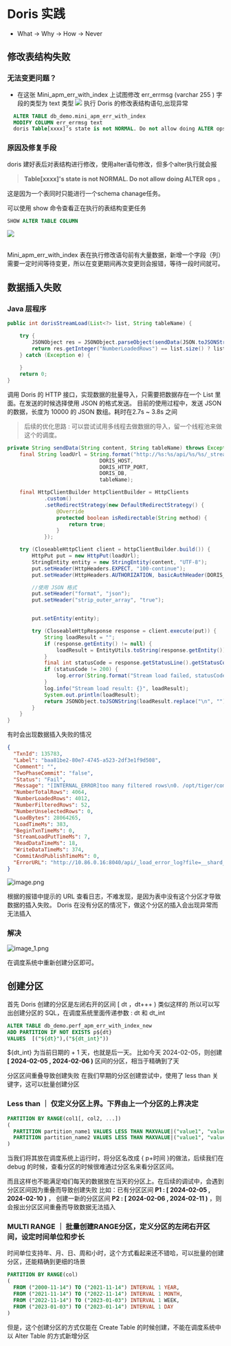 # Doris 实践

- What -> Why -> How -> Never

## 修改表结构失败
### 无法变更问题？
- 在这张 Mini_apm_err_with_index 上试图修改 err_errmsg (varchar 255 ) 字段的类型为 text 类型
  ![](表结构-1.PNG)
  执行 Doris 的修改表结构语句,出现异常

```sql   
  ALTER TABLE db_demo.mini_apm_err_with_index
  MODIFY COLUMN err_errmsg text
  doris Table[xxxx]‘s state is not NORMAL. Do not allow doing ALTER ops
```

### 原因及修复手段
doris 建好表后对表结构进行修改，使用alter语句修改，但多个alter执行就会报 
> **Table[xxxx]'s state is not NORMAL. Do not allow doing ALTER ops** 。

这是因为一个表同时只能进行一个schema chanage任务。

可以使用 show 命令查看正在执行的表结构变更任务

```sql
SHOW ALTER TABLE COLUMN
```

![](插入执行情况-1.PNG)

<br/>
Mini_apm_err_with_index 表在执行修改语句前有大量数据，新增一个字段（列）需要一定时间等待变更，所以在变更期间再次变更则会报错，等待一段时间就可。

## 数据插入失败
### Java 层程序
```Java
public int dorisStreamLoad(List<?> list, String tableName) {

    try {
        JSONObject res = JSONObject.parseObject(sendData(JSON.toJSONString(list), tableName));
        return res.getInteger("NumberLoadedRows") == list.size() ? list.size() : 0;
    } catch (Exception e) {
     
    }
    return 0;
}
```

调用 Doris 的 HTTP 接口，实现数据的批量导入，只需要把数据存在一个 List 里面。在发送的时候选择使用 JSON 的格式发送。
目前的使用过程中，发送 JSON 的数据，长度为 10000 的 JSON 数组。耗时在2.7s ~ 3.8s 之间

> 后续的优化思路 : 可以尝试试用多线程去做数据的导入，留一个线程池来做这个的调度。
```Java
private String sendData(String content, String tableName) throws Exception {
    final String loadUrl = String.format("http://%s:%s/api/%s/%s/_stream_load",
                              DORIS_HOST,
                              DORIS_HTTP_PORT,
                              DORIS_DB,
                              tableName);

    final HttpClientBuilder httpClientBuilder = HttpClients
            .custom()
            .setRedirectStrategy(new DefaultRedirectStrategy() {
                @Override
                protected boolean isRedirectable(String method) {
                    return true;
                }
            });

    try (CloseableHttpClient client = httpClientBuilder.build()) {
        HttpPut put = new HttpPut(loadUrl);
        StringEntity entity = new StringEntity(content, "UTF-8");
        put.setHeader(HttpHeaders.EXPECT, "100-continue");
        put.setHeader(HttpHeaders.AUTHORIZATION, basicAuthHeader(DORIS_USER, DORIS_PASSWORD));

        //使用 JSON 格式
        put.setHeader("format", "json");
        put.setHeader("strip_outer_array", "true");


        put.setEntity(entity);

        try (CloseableHttpResponse response = client.execute(put)) {
            String loadResult = "";
            if (response.getEntity() != null) {
                loadResult = EntityUtils.toString(response.getEntity());
            }
            final int statusCode = response.getStatusLine().getStatusCode();
            if (statusCode != 200) {
                log.error(String.format("Stream load failed, statusCode=%s load result=%s", statusCode, loadResult));
            }
            log.info("Stream load result: {}", loadResult);
            System.out.println(loadResult);
            return JSONObject.toJSONString(loadResult.replace("\n", ""));
        }
    }
}

```

有时会出现数据插入失败的情况

```JSON
{
  "TxnId": 135783,
  "Label": "baa81be2-80e7-4745-a523-2df3e1f9d508",
  "Comment": "",
  "TwoPhaseCommit": "false",
  "Status": "Fail",
  "Message": "[INTERNAL_ERROR]too many filtered rows\n0. /opt/tiger/compile_path/src/code.byted.org/emr/doris/be/src/common/stack_trace.cpp:302: StackTrace::tryCapture() @ 0x000000000ba2b457 in /opt/emr/current/doris2/be/lib/doris_be\n1. /opt/tiger/compile_path/src/code.byted.org/emr/doris/be/src/common/stack_trace.h:0: doris::get_stack_trace[abi:cxx11]() @ 0x000000000ba299ed in /opt/emr/current/doris2/be/lib/doris_be\n2. /var/local/ldb-toolchain/bin/../lib/gcc/x86_64-linux-gnu/11/../../../../include/c++/11/bits/basic_string.h:187: doris::Status doris::Status::Error<true>(int, std::basic_string_view<char, std::char_traits<char> >) @ 0x000000000aec30eb in /opt/emr/current/doris2/be/lib/doris_be\n3. /opt/tiger/compile_path/src/code.byted.org/emr/doris/be/src/common/status.h:348: std::_Function_handler<void (doris::RuntimeState*, doris::Status*), doris::StreamLoadExecutor::execute_plan_fragment(std::shared_ptr<doris::StreamLoadContext>)::$_0>::_M_invoke(std::_Any_data const&, doris::RuntimeState*&&, doris::Status*&&) @ 0x000000000b91ccc9 in /opt/emr/current/doris2/be/lib/doris_be\n4. /var/local/ldb-toolchain/bin/../lib/gcc/x86_64-linux-gnu/11/../../../../include/c++/11/bits/unique_ptr.h:360: doris::FragmentMgr::_exec_actual(std::shared_ptr<doris::FragmentExecState>, std::function<void (doris::RuntimeState*, doris::Status*)> const&) @ 0x000000000b82662c in /opt/emr/current/doris2/be/lib/doris_be\n5. /var/local/ldb-toolchain/bin/../lib/gcc/x86_64-linux-gnu/11/../../../../include/c++/11/bits/shared_ptr_base.h:701: std::_Function_handler<void (), doris::FragmentMgr::exec_plan_fragment(doris::TExecPlanFragmentParams const&, std::function<void (doris::RuntimeState*, doris::Status*)> const&)::$_0>::_M_invoke(std::_Any_data const&) @ 0x000000000b831e79 in /opt/emr/current/doris2/be/lib/doris_be\n6. /opt/tiger/compile_path/src/code.byted.org/emr/doris/be/src/util/threadpool.cpp:0: doris::ThreadPool::dispatch_thread() @ 0x000000000ba6806f in /opt/emr/current/doris2/be/lib/doris_be\n7. /var/local/ldb-toolchain/bin/../usr/include/pthread.h:562: doris::Thread::supervise_thread(void*) @ 0x000000000ba5dffc in /opt/emr/current/doris2/be/lib/doris_be\n8. start_thread @ 0x0000000000007fa3 in /usr/lib/x86_64-linux-gnu/libpthread-2.28.so\n9. clone @ 0x00000000000f906f in /usr/lib/x86_64-linux-gnu/libc-2.28.so\n",
  "NumberTotalRows": 4064,
  "NumberLoadedRows": 4012,
  "NumberFilteredRows": 52,
  "NumberUnselectedRows": 0,
  "LoadBytes": 28064265,
  "LoadTimeMs": 383,
  "BeginTxnTimeMs": 0,
  "StreamLoadPutTimeMs": 7,
  "ReadDataTimeMs": 18,
  "WriteDataTimeMs": 374,
  "CommitAndPublishTimeMs": 0,
  "ErrorURL": "http://10.86.0.16:8040/api/_load_error_log?file=__shard_368/error_log_insert_stmt_a84b646af54b5d12-6acaf52ab86c70aa_a84b646af54b5d12_6acaf52ab86c70aa"
}
```

![image.png](image.png)

根据的报错中提示的 URL 查看日志，不难发现，是因为表中没有这个分区才导致数据的插入失败。
Doris 在没有分区的情况下，做这个分区的插入会出现异常而无法插入

### 解决

![image_1.png](创建分区.png)

在调度系统中重新创建分区即可。

## 创建分区
首先 Doris 创建的分区是左闭右开的区间 [  dt ，dt+++ ) 类似这样的
所以可以写出创建分区的 SQL，在调度系统里面传递参数 : dt 和 dt_int

```SQL
ALTER TABLE db_demo.perf_apm_err_with_index_new
ADD PARTITION IF NOT EXISTS p${dt}
VALUES  [("${dt}"),("${dt_int}"))
```

${dt_int} 为当前日期的 + 1 天，也就是后一天。
比如今天 2024-02-05，则创建 **[ 2024-02-05 , 2024-02-06 )** 区间的分区，相当于精确到了天

分区区间重叠导致创建失败
在我们早期的分区创建尝试中，使用了 less than 关键字，这可以批量创建分区

### Less than ｜ 仅定义分区上界。下界由上一个分区的上界决定

```SQL
PARTITION BY RANGE(col1[, col2, ...])
(
  PARTITION partition_name1 VALUES LESS THAN MAXVALUE|("value1", "value2", ...),
  PARTITION partition_name2 VALUES LESS THAN MAXVALUE|("value1", "value2", ...)
)
```
当我们将其放在调度系统上运行时，将分区名改成  { p+时间 }的做法，后续我们在 debug 的时候，查看分区的时候很难通过分区名来看分区区间。

而且这样也不能满足咱们每天的数据放在当天的分区上。在后续的调试中，会遇到分区区间因为重叠而导致创建失败
比如：已有分区区间 **P1  :  [ 2024-02-05 , 2024-02-10 )** ，
创建一新的分区区间 **P2  :  [ 2024-02-06 , 2024-02-11 )** ，则会报出分区区间重叠而导致数据无法插入


### MULTI RANGE ｜ 批量创建RANGE分区，定义分区的左闭右开区间，设定时间单位和步长

时间单位支持年、月、日、周和小时，这个方式看起来还不错哈，可以批量的创建分区，还能精确到更细的场景
```SQL
PARTITION BY RANGE(col)
(
  FROM ("2000-11-14") TO ("2021-11-14") INTERVAL 1 YEAR,
  FROM ("2021-11-14") TO ("2022-11-14") INTERVAL 1 MONTH,
  FROM ("2022-11-14") TO ("2023-01-03") INTERVAL 1 WEEK,
  FROM ("2023-01-03") TO ("2023-01-14") INTERVAL 1 DAY
)
```
但是，这个创建分区的方式仅能在 Create Table 的时候创建，不能在调度系统中以 Alter Table 的方式新增分区
